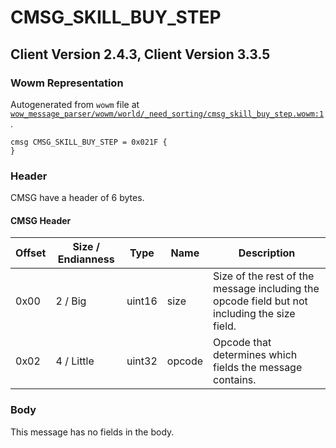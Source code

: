 # CMSG_SKILL_BUY_STEP

## Client Version 2.4.3, Client Version 3.3.5

### Wowm Representation

Autogenerated from `wowm` file at [`wow_message_parser/wowm/world/_need_sorting/cmsg_skill_buy_step.wowm:1`](https://github.com/gtker/wow_messages/tree/main/wow_message_parser/wowm/world/_need_sorting/cmsg_skill_buy_step.wowm#L1).
```rust,ignore
cmsg CMSG_SKILL_BUY_STEP = 0x021F {
}
```
### Header

CMSG have a header of 6 bytes.

#### CMSG Header

| Offset | Size / Endianness | Type   | Name   | Description |
| ------ | ----------------- | ------ | ------ | ----------- |
| 0x00   | 2 / Big           | uint16 | size   | Size of the rest of the message including the opcode field but not including the size field.|
| 0x02   | 4 / Little        | uint32 | opcode | Opcode that determines which fields the message contains.|

### Body

This message has no fields in the body.

